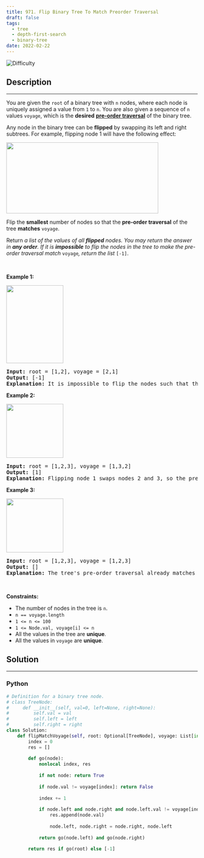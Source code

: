 ```yaml
---
title: 971. Flip Binary Tree To Match Preorder Traversal
draft: false
tags: 
  - tree
  - depth-first-search
  - binary-tree
date: 2022-02-22
---
```


![Difficulty](https://img.shields.io/badge/Difficulty-Medium-blue.svg)

## Description

---
<p>You are given the <code>root</code> of a binary tree with <code>n</code> nodes, where each node is uniquely assigned a value from <code>1</code> to <code>n</code>. You are also given a sequence of <code>n</code> values <code>voyage</code>, which is the <strong>desired</strong> <a href="https://en.wikipedia.org/wiki/Tree_traversal#Pre-order" target="_blank"><strong>pre-order traversal</strong></a> of the binary tree.</p>

<p>Any node in the binary tree can be <strong>flipped</strong> by swapping its left and right subtrees. For example, flipping node 1 will have the following effect:</p>
<img alt="" src="https://assets.leetcode.com/uploads/2021/02/15/fliptree.jpg" style="width: 400px; height: 187px;" />
<p>Flip the <strong>smallest</strong> number of nodes so that the <strong>pre-order traversal</strong> of the tree <strong>matches</strong> <code>voyage</code>.</p>

<p>Return <em>a list of the values of all <strong>flipped</strong> nodes. You may return the answer in <strong>any order</strong>. If it is <strong>impossible</strong> to flip the nodes in the tree to make the pre-order traversal match </em><code>voyage</code><em>, return the list </em><code>[-1]</code>.</p>

<p>&nbsp;</p>
<p><strong class="example">Example 1:</strong></p>
<img alt="" src="https://assets.leetcode.com/uploads/2019/01/02/1219-01.png" style="width: 150px; height: 205px;" />
<pre>
<strong>Input:</strong> root = [1,2], voyage = [2,1]
<strong>Output:</strong> [-1]
<strong>Explanation:</strong> It is impossible to flip the nodes such that the pre-order traversal matches voyage.
</pre>

<p><strong class="example">Example 2:</strong></p>
<img alt="" src="https://assets.leetcode.com/uploads/2019/01/02/1219-02.png" style="width: 150px; height: 142px;" />
<pre>
<strong>Input:</strong> root = [1,2,3], voyage = [1,3,2]
<strong>Output:</strong> [1]
<strong>Explanation:</strong> Flipping node 1 swaps nodes 2 and 3, so the pre-order traversal matches voyage.</pre>

<p><strong class="example">Example 3:</strong></p>
<img alt="" src="https://assets.leetcode.com/uploads/2019/01/02/1219-02.png" style="width: 150px; height: 142px;" />
<pre>
<strong>Input:</strong> root = [1,2,3], voyage = [1,2,3]
<strong>Output:</strong> []
<strong>Explanation:</strong> The tree&#39;s pre-order traversal already matches voyage, so no nodes need to be flipped.
</pre>

<p>&nbsp;</p>
<p><strong>Constraints:</strong></p>

<ul>
	<li>The number of nodes in the tree is <code>n</code>.</li>
	<li><code>n == voyage.length</code></li>
	<li><code>1 &lt;= n &lt;= 100</code></li>
	<li><code>1 &lt;= Node.val, voyage[i] &lt;= n</code></li>
	<li>All the values in the tree are <strong>unique</strong>.</li>
	<li>All the values in <code>voyage</code> are <strong>unique</strong>.</li>
</ul>


## Solution

---
### Python
``` py title='flip-binary-tree-to-match-preorder-traversal'
# Definition for a binary tree node.
# class TreeNode:
#     def __init__(self, val=0, left=None, right=None):
#         self.val = val
#         self.left = left
#         self.right = right
class Solution:
    def flipMatchVoyage(self, root: Optional[TreeNode], voyage: List[int]) -> List[int]:
        index = 0
        res = []
        
        def go(node):
            nonlocal index, res
            
            if not node: return True
            
            if node.val != voyage[index]: return False
            
            index += 1
            
            if node.left and node.right and node.left.val != voyage[index] and node.right.val == voyage[index]:
                res.append(node.val)
                
                node.left, node.right = node.right, node.left
            
            return go(node.left) and go(node.right)
        
        return res if go(root) else [-1]
            
            

```

